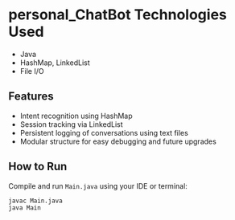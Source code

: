 # personal_ChatBot  Technologies Used
- Java
- HashMap, LinkedList
- File I/O

## Features
- Intent recognition using HashMap
- Session tracking via LinkedList
- Persistent logging of conversations using text files
- Modular structure for easy debugging and future upgrades

##  How to Run
Compile and run `Main.java` using your IDE or terminal:

```bash
javac Main.java
java Main
